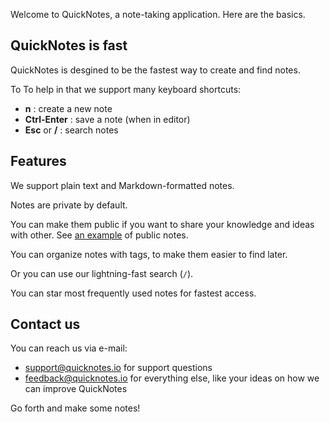 Welcome to QuickNotes, a note-taking application. Here are the basics.

## QuickNotes is fast

QuickNotes is desgined to be the fastest way to create and find notes.

To To help in that we support many keyboard shortcuts:
* **n** : create a new note
* **Ctrl-Enter** : save a note (when in editor)
* **Esc** or **/** : search notes

## Features

We support plain text and Markdown-formatted notes.

Notes are private by default.

You can make them public if you want to share your knowledge and ideas with other. See [an example](https://quicknotes.io/u/w9Yw/kjk) of public notes.

You can organize notes with tags, to make them easier to find later.

Or you can use our lightning-fast search (`/`).

You can star most frequently used notes for fastest access.

## Contact us

You can reach us via e-mail:
* support@quicknotes.io for support questions
* feedback@quicknotes.io for everything else, like your ideas on how we can improve QuickNotes

Go forth and make some notes!
